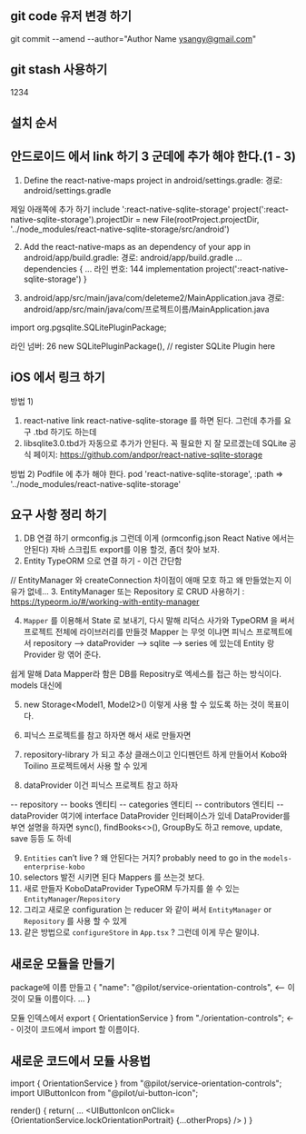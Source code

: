 ## git code 유저 변경 하기

git commit --amend --author="Author Name <ysangy@gmail.com>"

## git stash 사용하기
1234

## 설치 순서


## 안드로이드 에서 link 하기 3 군데에 추가 해야 한다.(1 - 3)

1. Define the react-native-maps project in android/settings.gradle:
경로: android/settings.gradle

제일 아래쪽에 추가 하기
include ':react-native-sqlite-storage'
project(':react-native-sqlite-storage').projectDir = new File(rootProject.projectDir, '../node_modules/react-native-sqlite-storage/src/android')

2. Add the react-native-maps as an dependency of your app in android/app/build.gradle:
경로: android/app/build.gradle
...
dependencies {
  ...
  라인 번호: 144
    implementation project(':react-native-sqlite-storage')
}


3. android/app/src/main/java/com/deleteme2/MainApplication.java
경로: android/app/src/main/java/com/프로젝트이름/MainApplication.java

import org.pgsqlite.SQLitePluginPackage;

라인 넘버: 26
new SQLitePluginPackage(),   // register SQLite Plugin here


## iOS 에서 링크 하기

방법 1)
1. react-native link react-native-sqlite-storage 를 하면 된다. 그런데 추가를 요구 .tbd 하기도 하는데
2. libsqlite3.0.tbd가 자동으로 추가가 안된다. 꼭 필요한 지 잘 모르겠는데 
SQLite 공식 페이지: https://github.com/andpor/react-native-sqlite-storage 

방법 2) Podfile 에 추가 해야 한다.
pod 'react-native-sqlite-storage', :path => '../node_modules/react-native-sqlite-storage'



## 요구 사항 정리 하기

1. DB 연결 하기 ormconfig.js 그런데 이게 (ormconfig.json React Native 에서는 안된다)  자바 스크립트 export를 이용 할것, 좀더 찾아 보자. 
2. Entity TypeORM 으로 연결 하기 - 이건 간단함

// EntityManager 와 createConnection 차이점이 애매 모호 하고 왜 만들었는지 이유가 없네...
3. EntityManager 또는 Repository 로 CRUD 사용하기 : https://typeorm.io/#/working-with-entity-manager

4. `Mapper` 를 이용해서 State 로 보내기, 다시 말해 리덕스 사가와 TypeORM 을 써서 프로젝트 전체에 라이브러리를 만들것
Mapper 는 무엇 이냐면 피닉스 프로젝트에서 repository --> dataProvider --> sqlite --> series 에 있는데
Entity 랑 Provider 랑 엮어 준다.

쉽게 말해 Data Mapper라 함은 DB를 Repositry로 엑세스를 접근 하는 방식이다. models 대신에 

5. new Storage<Model1, Model2>() 이렇게 사용 할 수 있도록 하는 것이 목표이다.

6. 피닉스 프로젝트를 참고 하자면 해서 새로 만들자면
7. repository-library 가 되고 추상 클래스이고 인디펜던트 하게 만들어서 Kobo와 Toilino 프로젝트에서 사용 할 수 있게
8. dataProvider 이건 피닉스 프로젝트 참고 하자

-- repository
  -- books          엔티티
  -- categories     엔티티
  -- contributors   엔티티
  -- dataProvider   여기에 interface DataProvider 인터페이스가 있네
    DataProvider를 부연 설명을 하자면 sync(), findBooks<>(), GroupBy도 하고 remove, update, save 등등 도 하네

9. `Entities` can’t live ? 왜 안된다는 거지? probably need to go in the `models-enterprise-kobo`
10. selectors 발전 시키면 된다 Mappers 를 쓰는것 보다.
11. 새로 만들자 KoboDataProvider TypeORM 두가지를 쓸 수 있는 `EntityManager`/`Repository`
12. 그리고 새로운 configuration 는 reducer 와 같이 써서 `EntityManager` or `Repository` 를 사용 할 수 있게
13. 같은 방법으로 `configureStore` in `App.tsx` ? 그런데 이게 무슨 말이냐.




## 새로운 모듈을 만들기

package에 이름 만들고
{
    "name": "@pilot/service-orientation-controls",  <-- 이것이 모듈 이름이다.
    ...
}

모듈 인덱스에서  export { OrientationService } from "./orientation-controls"; <-- 이것이 코드에서 import 할 이름이다.

## 새로운 코드에서 모듈 사용법

import { OrientationService } from "@pilot/service-orientation-controls";
import UIButtonIcon from "@pilot/ui-button-icon";

render() {
  return(
    <View>
      ...
      <UIButtonIcon 
        onClick={OrientationService.lockOrientationPortrait}
        {...otherProps}
      />
    </View>
  )
}
